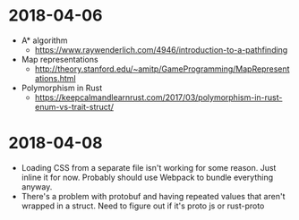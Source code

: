 # 2018-04-06

* A\* algorithm
    * https://www.raywenderlich.com/4946/introduction-to-a-pathfinding
* Map representations
    * http://theory.stanford.edu/~amitp/GameProgramming/MapRepresentations.html
* Polymorphism in Rust
    * https://keepcalmandlearnrust.com/2017/03/polymorphism-in-rust-enum-vs-trait-struct/

# 2018-04-08

* Loading CSS from a separate file isn't working for some reason. Just inline
  it for now. Probably should use Webpack to bundle everything anyway.
* There's a problem with protobuf and having repeated values that aren't
  wrapped in a struct. Need to figure out if it's proto js or rust-proto
